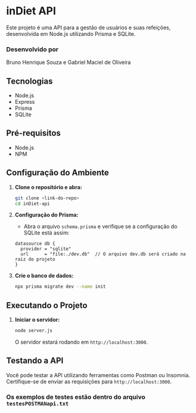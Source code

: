 # inDiet API

Este projeto é uma API para a gestão de usuários e suas refeições, desenvolvida em Node.js utilizando Prisma e SQLite.

### Desenvolvido por
Bruno Henrique Souza e Gabriel Maciel de Oliveira

## Tecnologias

- Node.js
- Express
- Prisma
- SQLite

## Pré-requisitos

- Node.js
- NPM

## Configuração do Ambiente

1. **Clone o repositório e abra:**
   ```bash
   git clone <link-do-repo>
   cd inDiet-api
   ```

2. **Configuração do Prisma:**
   - Abra o arquivo `schema.prisma` e verifique se a configuração do SQLite está assim:
   ```prisma
   datasource db {
     provider = "sqlite"
     url      = "file:./dev.db"  // O arquivo dev.db será criado na raiz do projeto
   }
   ```

3. **Crie o banco de dados:**
   ```bash
   npx prisma migrate dev --name init
   ```

## Executando o Projeto

1. **Iniciar o servidor:**
   ```bash
   node server.js
   ```
   O servidor estará rodando em `http://localhost:3000`.

## Testando a API

Você pode testar a API utilizando ferramentas como Postman ou Insomnia. Certifique-se de enviar as requisições para `http://localhost:3000`.

### Os exemplos de testes estão dentro do arquivo `testesPOSTMANapi.txt`
